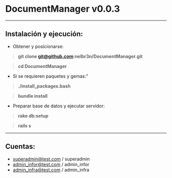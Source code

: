 # DocumentManager v0.0.3

---

## Instalación y ejecución:

* Obtener y posicionarse:
> **git clone git@github.com:nelbr3n/DocumentManager.git**

> **cd DocumentManager**

* Si se requieren paquetes y gemas:"
> **./install_packages.bash**

> **bundle install**

* Preparar base de datos y ejecutar servidor:
> **rake db:setup**

> **rails s**

---

## Cuentas:

* superadmin@test.com / superadmin
* admin_infor@test.com / admin_infor
* admin_infra@test.com / admin_infra

